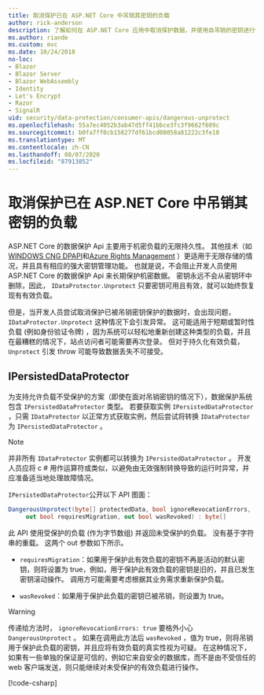 ```yaml
---
title: 取消保护已在 ASP.NET Core 中吊销其密钥的负载
author: rick-anderson
description: 了解如何在 ASP.NET Core 应用中取消保护数据，并使用自吊销的密钥进行保护。
ms.author: riande
ms.custom: mvc
ms.date: 10/24/2018
no-loc:
- Blazor
- Blazor Server
- Blazor WebAssembly
- Identity
- Let's Encrypt
- Razor
- SignalR
uid: security/data-protection/consumer-apis/dangerous-unprotect
ms.openlocfilehash: 55a7ec4052b3ab47d5ff41bbce3fc3f9662f609c
ms.sourcegitcommit: b0fa7ff0cb158277df61bcd08058a81222c3fe10
ms.translationtype: MT
ms.contentlocale: zh-CN
ms.lasthandoff: 08/07/2020
ms.locfileid: "87913852"
---
```

# <a name="unprotect-payloads-whose-keys-have-been-revoked-in-aspnet-core"></a>取消保护已在 ASP.NET Core 中吊销其密钥的负载

<a name="data-protection-consumer-apis-dangerous-unprotect"></a>

ASP.NET Core 的数据保护 Api 主要用于机密负载的无限持久性。 其他技术（如[WINDOWS CNG DPAPI](/windows/win32/seccng/cng-dpapi)和[Azure Rights Management](/rights-management/) ）更适用于无限存储的情况，并且具有相应的强大密钥管理功能。 也就是说，不会阻止开发人员使用 ASP.NET Core 的数据保护 Api 来长期保护机密数据。 密钥永远不会从密钥环中删除，因此， `IDataProtector.Unprotect` 只要密钥可用且有效，就可以始终恢复现有有效负载。

但是，当开发人员尝试取消保护已被吊销密钥保护的数据时，会出现问题， `IDataProtector.Unprotect` 这种情况下会引发异常。 这可能适用于短期或暂时性负载 (例如身份验证令牌) ，因为系统可以轻松地重新创建这种类型的负载，并且在最糟糕的情况下，站点访问者可能需要再次登录。 但对于持久化有效负载， `Unprotect` 引发 throw 可能导致数据丢失不可接受。

## <a name="ipersisteddataprotector"></a>IPersistedDataProtector

为支持允许负载不受保护的方案（即使在面对吊销密钥的情况下），数据保护系统包含 `IPersistedDataProtector` 类型。 若要获取实例 `IPersistedDataProtector` ，只需 `IDataProtector` 以正常方式获取实例，然后尝试将转换 `IDataProtector` 为 `IPersistedDataProtector` 。

> [!NOTE]
> 并非所有 `IDataProtector` 实例都可以转换为 `IPersistedDataProtector` 。 开发人员应将 c # 用作运算符或类似，以避免由无效强制转换导致的运行时异常，并应准备适当地处理故障情况。

`IPersistedDataProtector`公开以下 API 图面：

```csharp
DangerousUnprotect(byte[] protectedData, bool ignoreRevocationErrors,
     out bool requiresMigration, out bool wasRevoked) : byte[]
```

此 API 使用受保护的负载 (作为字节数组) 并返回未受保护的负载。 没有基于字符串的重载。 这两个 out 参数如下所示。

* `requiresMigration`：如果用于保护此有效负载的密钥不再是活动的默认密钥，则将设置为 true，例如，用于保护此有效负载的密钥是旧的，并且已发生密钥滚动操作。 调用方可能需要考虑根据其业务需求重新保护负载。

* `wasRevoked`：如果用于保护此负载的密钥已被吊销，则设置为 true。

>[!WARNING]
> 传递给方法时， `ignoreRevocationErrors: true` 要格外小心 `DangerousUnprotect` 。 如果在调用此方法后 `wasRevoked` ，值为 true，则将吊销用于保护此负载的密钥，并且应将有效负载的真实性视为可疑。 在这种情况下，如果有一些单独的保证是可信的，例如它来自安全的数据库，而不是由不受信任的 web 客户端发送，则只能继续对未受保护的有效负载进行操作。

[!code-csharp[](dangerous-unprotect/samples/dangerous-unprotect.cs)]
